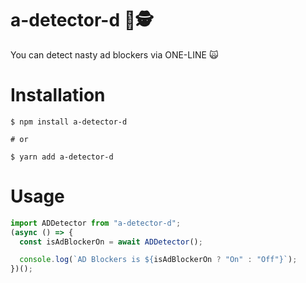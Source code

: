 # a-detector-d 🚫🕵

You can detect nasty ad blockers via ONE-LINE 🙀

# Installation

```shell
$ npm install a-detector-d

# or

$ yarn add a-detector-d
```

# Usage

```javascript
import ADDetector from "a-detector-d";
(async () => {
  const isAdBlockerOn = await ADDetector();

  console.log(`AD Blockers is ${isAdBlockerOn ? "On" : "Off"}`);
})();
```
